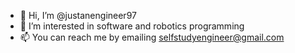 - 👋 Hi, I’m @justanengineer97
- 👀 I’m interested in software and robotics programming 
- 📫 You can reach me by emailing selfstudyengineer@gmail.com

<!---
justanengineer97/justanengineer97 is a ✨ special ✨ repository because its `README.md` (this file) appears on your GitHub profile.
You can click the Preview link to take a look at your changes.
--->
